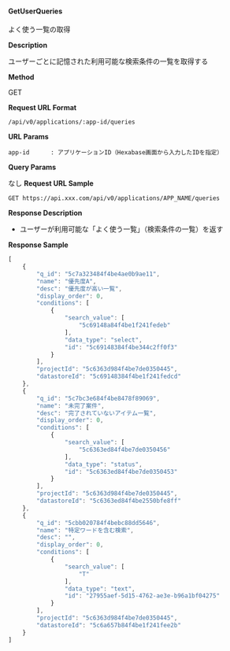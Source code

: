 #### GetUserQueries

よく使う一覧の取得

**Description**

ユーザーごとに記憶された利用可能な検索条件の一覧を取得する

**Method**

GET

**Request URL Format**

```text
/api/v0/applications/:app-id/queries
```

**URL Params**

```text
app-id      : アプリケーションID（Hexabase画面から入力したIDを指定）
```

**Query Params**

なし
**Request URL Sample**

```text
GET https://api.xxx.com/api/v0/applications/APP_NAME/queries
```

**Response Description**
- ユーザーが利用可能な「よく使う一覧」（検索条件の一覧）を返す

**Response Sample**

```javascript
[
    {
        "q_id": "5c7a323484f4be4ae0b9ae11",
        "name": "優先度A",
        "desc": "優先度が高い一覧",
        "display_order": 0,
        "conditions": [
            {
                "search_value": [
                    "5c69148a84f4be1f241fedeb"
                ],
                "data_type": "select",
                "id": "5c69148384f4be344c2ff0f3"
            }
        ],
        "projectId": "5c6363d984f4be7de0350445",
        "datastoreId": "5c69148384f4be1f241fedcd"
    },
    {
        "q_id": "5c7bc3e684f4be8478f89069",
        "name": "未完了案件",
        "desc": "完了されていないアイテム一覧",
        "display_order": 0,
        "conditions": [
            {
                "search_value": [
                    "5c6363ed84f4be7de0350456"
                ],
                "data_type": "status",
                "id": "5c6363ed84f4be7de0350453"
            }
        ],
        "projectId": "5c6363d984f4be7de0350445",
        "datastoreId": "5c6363ed84f4be2550bfe8ff"
    },
    {
        "q_id": "5cbb020784f4bebc88dd5646",
        "name": "特定ワードを含む検索",
        "desc": "",
        "display_order": 0,
        "conditions": [
            {
                "search_value": [
                    "T"
                ],
                "data_type": "text",
                "id": "27955aef-5d15-4762-ae3e-b96a1bf04275"
            }
        ],
        "projectId": "5c6363d984f4be7de0350445",
        "datastoreId": "5c6a657b84f4be1f241fee2b"
    }
]
```
